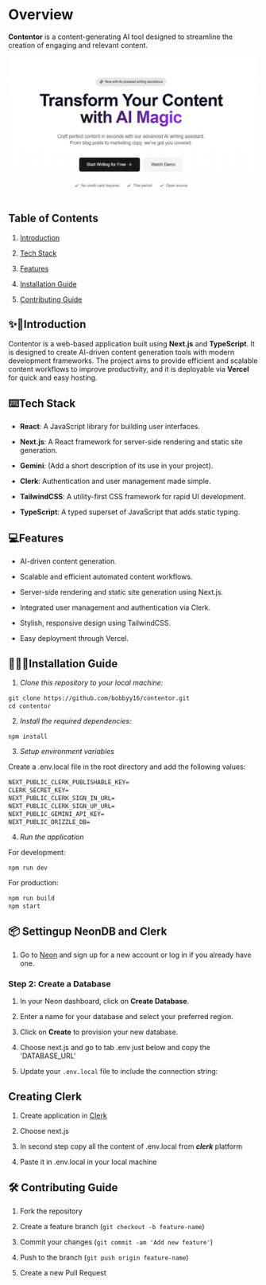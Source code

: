 # Overview

**Contentor** is a content-generating AI tool designed to streamline the creation of engaging and relevant content.

![Alt text](https://github.com/bobbyy16/contentor/blob/main/public/homePage.png)

## Table of Contents

1. [Introduction](#introduction)

2. [Tech Stack](#tech-stack)

3. [Features](#features)

4. [Installation Guide](#installation-guide)

5. [Contributing Guide](#contributing-guide)

## ✨🎈Introduction

Contentor is a web-based application built using **Next.js** and **TypeScript**. It is designed to create AI-driven content generation tools with modern development frameworks. The project aims to provide efficient and scalable content workflows to improve productivity, and it is deployable via **Vercel** for quick and easy hosting.

## ⌨️Tech Stack

- **React**: A JavaScript library for building user interfaces.

- **Next.js**: A React framework for server-side rendering and static site generation.

- **Gemini**: (Add a short description of its use in your project).

- **Clerk**: Authentication and user management made simple.

- **TailwindCSS**: A utility-first CSS framework for rapid UI development.

- **TypeScript**: A typed superset of JavaScript that adds static typing.

## 💻Features

- AI-driven content generation.

- Scalable and efficient automated content workflows.

- Server-side rendering and static site generation using Next.js.

- Integrated user management and authentication via Clerk.

- Stylish, responsive design using TailwindCSS.

- Easy deployment through Vercel.

## 🧑🏻‍💻Installation Guide

1.  _Clone this repository to your local machine:_

```
git clone https://github.com/bobbyy16/contentor.git
cd contentor
```

2.  _Install the required dependencies:_

```
npm install
```

3.  _Setup environment variables_

Create a .env.local file in the root directory and add the following values:

```
NEXT_PUBLIC_CLERK_PUBLISHABLE_KEY=
CLERK_SECRET_KEY=
NEXT_PUBLIC_CLERK_SIGN_IN_URL=
NEXT_PUBLIC_CLERK_SIGN_UP_URL=
NEXT_PUBLIC_GEMINI_API_KEY=
NEXT_PUBLIC_DRIZZLE_DB=
```

4.  _Run the application_

For development:

```
npm run dev
```

For production:

```
npm run build
npm start
```

## 📦 Settingup NeonDB and Clerk

1. Go to [Neon](https://neon.tech/) and sign up for a new account or log in if you already have one.

### Step 2: Create a Database

1. In your Neon dashboard, click on **Create Database**.

2. Enter a name for your database and select your preferred region.

3. Click on **Create** to provision your new database.

4. Choose next.js and go to tab .env just below and copy the 'DATABASE_URL'

5. Update your `.env.local` file to include the connection string:

## Creating Clerk

1. Create application in [Clerk](https://clerk.com/)

2. Choose next.js

3. In second step copy all the content of .env.local from **_clerk_** platform

4. Paste it in .env.local in your local machine

## 🛠️ Contributing Guide

1. Fork the repository

2. Create a feature branch (`git checkout -b feature-name`)

3. Commit your changes (`git commit -am 'Add new feature'`)

4. Push to the branch (`git push origin feature-name`)

5. Create a new Pull Request
